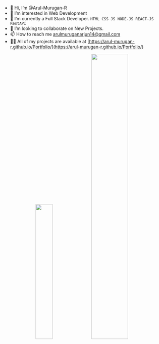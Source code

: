 - 👋 Hi, I’m @Arul-Murugan-R 
- 👀 I’m interested in Web Development 
- 🌱 I’m currently a Full Stack Developer.
      ```
      HTML CSS JS NODE-JS REACT-JS RestAPI 
      ```
- 💞️ I’m looking to collaborate on New Projects.
- 📫 How to reach me arulmuruganarjun14@gmail.com
- 👨‍💻 All of my projects are available at [https://arul-murugan-r.github.io/Portfolio/](https://arul-murugan-r.github.io/Portfolio/)


<p align="center">
<img src="https://github-readme-stats.vercel.app/api/top-langs?username=Arul-Murugan-R&show_icons=true&locale=en&layout=compact"  alt="" />
  <img src="https://github-readme-stats.vercel.app/api/top-langs/?username=Arul-Murugan-R&&layout=donut" width="33%" />
  <img src="https://github-readme-stats.vercel.app/api?username=Arul-Murugan-R&show_icons=true&theme=default" width="48%" /><br/>
</p><br/>


<!---
Arul-Murugan-R/Arul-Murugan-R is a ✨ special ✨ repository because its `README.md` (this file) appears on your GitHub profile.
You can click the Preview link to take a look at your changes.
--->
